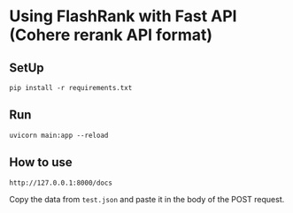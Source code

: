 # Using FlashRank with Fast API (Cohere rerank API format)

## SetUp

```
pip install -r requirements.txt
```

## Run

```
uvicorn main:app --reload
```

## How to use

```
http://127.0.0.1:8000/docs

```
Copy the data from `test.json` and paste it in the body of the POST request.
